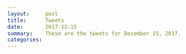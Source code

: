 ```yaml
---
layout:     post
title:      Tweets
date:       2017-12-15
summary:    These are the tweets for December 15, 2017.
categories:
---
```


